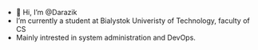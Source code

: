- 👋 Hi, I’m @Darazik
- I’m currently a student at Bialystok Univeristy of Technology, faculty of CS
- Mainly intrested in system administration and DevOps. 


<!---
Darazik/Darazik is a ✨ special ✨ repository because its `README.md` (this file) appears on your GitHub profile.
You can click the Preview link to take a look at your changes.
--->
